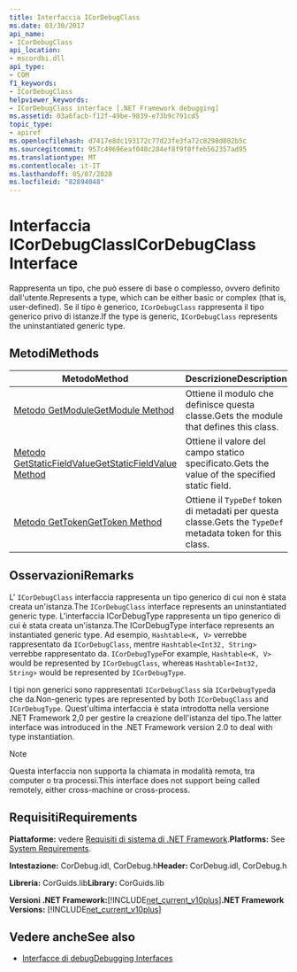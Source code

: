 ```yaml
---
title: Interfaccia ICorDebugClass
ms.date: 03/30/2017
api_name:
- ICorDebugClass
api_location:
- mscordbi.dll
api_type:
- COM
f1_keywords:
- ICorDebugClass
helpviewer_keywords:
- ICorDebugClass interface [.NET Framework debugging]
ms.assetid: 03a6facb-f12f-49be-9839-e73b9c791cd5
topic_type:
- apiref
ms.openlocfilehash: d7417e8dc193172c77d23fe3fa72c8298d802b5c
ms.sourcegitcommit: 957c49696eaf048c284ef8f9f8ffeb562357ad95
ms.translationtype: MT
ms.contentlocale: it-IT
ms.lasthandoff: 05/07/2020
ms.locfileid: "82894048"
---
```

# <a name="icordebugclass-interface"></a><span data-ttu-id="0dac7-102">Interfaccia ICorDebugClass</span><span class="sxs-lookup"><span data-stu-id="0dac7-102">ICorDebugClass Interface</span></span>

<span data-ttu-id="0dac7-103">Rappresenta un tipo, che può essere di base o complesso, ovvero definito dall'utente.</span><span class="sxs-lookup"><span data-stu-id="0dac7-103">Represents a type, which can be either basic or complex (that is, user-defined).</span></span> <span data-ttu-id="0dac7-104">Se il tipo è generico, `ICorDebugClass` rappresenta il tipo generico privo di istanze.</span><span class="sxs-lookup"><span data-stu-id="0dac7-104">If the type is generic, `ICorDebugClass` represents the uninstantiated generic type.</span></span>  
  
## <a name="methods"></a><span data-ttu-id="0dac7-105">Metodi</span><span class="sxs-lookup"><span data-stu-id="0dac7-105">Methods</span></span>  
  
|<span data-ttu-id="0dac7-106">Metodo</span><span class="sxs-lookup"><span data-stu-id="0dac7-106">Method</span></span>|<span data-ttu-id="0dac7-107">Descrizione</span><span class="sxs-lookup"><span data-stu-id="0dac7-107">Description</span></span>|  
|------------|-----------------|  
|[<span data-ttu-id="0dac7-108">Metodo GetModule</span><span class="sxs-lookup"><span data-stu-id="0dac7-108">GetModule Method</span></span>](icordebugclass-getmodule-method.md)|<span data-ttu-id="0dac7-109">Ottiene il modulo che definisce questa classe.</span><span class="sxs-lookup"><span data-stu-id="0dac7-109">Gets the module that defines this class.</span></span>|  
|[<span data-ttu-id="0dac7-110">Metodo GetStaticFieldValue</span><span class="sxs-lookup"><span data-stu-id="0dac7-110">GetStaticFieldValue Method</span></span>](icordebugclass-getstaticfieldvalue-method.md)|<span data-ttu-id="0dac7-111">Ottiene il valore del campo statico specificato.</span><span class="sxs-lookup"><span data-stu-id="0dac7-111">Gets the value of the specified static field.</span></span>|  
|[<span data-ttu-id="0dac7-112">Metodo GetToken</span><span class="sxs-lookup"><span data-stu-id="0dac7-112">GetToken Method</span></span>](icordebugclass-gettoken-method.md)|<span data-ttu-id="0dac7-113">Ottiene il `TypeDef` token di metadati per questa classe.</span><span class="sxs-lookup"><span data-stu-id="0dac7-113">Gets the `TypeDef` metadata token for this class.</span></span>|  
  
## <a name="remarks"></a><span data-ttu-id="0dac7-114">Osservazioni</span><span class="sxs-lookup"><span data-stu-id="0dac7-114">Remarks</span></span>  
 <span data-ttu-id="0dac7-115">L' `ICorDebugClass` interfaccia rappresenta un tipo generico di cui non è stata creata un'istanza.</span><span class="sxs-lookup"><span data-stu-id="0dac7-115">The `ICorDebugClass` interface represents an uninstantiated generic type.</span></span> <span data-ttu-id="0dac7-116">L'interfaccia ICorDebugType rappresenta un tipo generico di cui è stata creata un'istanza.</span><span class="sxs-lookup"><span data-stu-id="0dac7-116">The ICorDebugType interface represents an instantiated generic type.</span></span> <span data-ttu-id="0dac7-117">Ad esempio, `Hashtable<K, V>` verrebbe rappresentato da `ICorDebugClass`, mentre `Hashtable<Int32, String>` verrebbe rappresentato da. `ICorDebugType`</span><span class="sxs-lookup"><span data-stu-id="0dac7-117">For example, `Hashtable<K, V>` would be represented by `ICorDebugClass`, whereas `Hashtable<Int32, String>` would be represented by `ICorDebugType`.</span></span>  
  
 <span data-ttu-id="0dac7-118">I tipi non generici sono rappresentati `ICorDebugClass` sia `ICorDebugType`da che da.</span><span class="sxs-lookup"><span data-stu-id="0dac7-118">Non-generic types are represented by both `ICorDebugClass` and `ICorDebugType`.</span></span> <span data-ttu-id="0dac7-119">Quest'ultima interfaccia è stata introdotta nella versione .NET Framework 2,0 per gestire la creazione dell'istanza del tipo.</span><span class="sxs-lookup"><span data-stu-id="0dac7-119">The latter interface was introduced in the .NET Framework version 2.0 to deal with type instantiation.</span></span>  
  
> [!NOTE]
> <span data-ttu-id="0dac7-120">Questa interfaccia non supporta la chiamata in modalità remota, tra computer o tra processi.</span><span class="sxs-lookup"><span data-stu-id="0dac7-120">This interface does not support being called remotely, either cross-machine or cross-process.</span></span>  
  
## <a name="requirements"></a><span data-ttu-id="0dac7-121">Requisiti</span><span class="sxs-lookup"><span data-stu-id="0dac7-121">Requirements</span></span>  
 <span data-ttu-id="0dac7-122">**Piattaforme:** vedere [Requisiti di sistema di .NET Framework](../../get-started/system-requirements.md).</span><span class="sxs-lookup"><span data-stu-id="0dac7-122">**Platforms:** See [System Requirements](../../get-started/system-requirements.md).</span></span>  
  
 <span data-ttu-id="0dac7-123">**Intestazione:** CorDebug.idl, CorDebug.h</span><span class="sxs-lookup"><span data-stu-id="0dac7-123">**Header:** CorDebug.idl, CorDebug.h</span></span>  
  
 <span data-ttu-id="0dac7-124">**Libreria:** CorGuids.lib</span><span class="sxs-lookup"><span data-stu-id="0dac7-124">**Library:** CorGuids.lib</span></span>  
  
 <span data-ttu-id="0dac7-125">**Versioni .NET Framework:**[!INCLUDE[net_current_v10plus](../../../../includes/net-current-v10plus-md.md)]</span><span class="sxs-lookup"><span data-stu-id="0dac7-125">**.NET Framework Versions:** [!INCLUDE[net_current_v10plus](../../../../includes/net-current-v10plus-md.md)]</span></span>  
  
## <a name="see-also"></a><span data-ttu-id="0dac7-126">Vedere anche</span><span class="sxs-lookup"><span data-stu-id="0dac7-126">See also</span></span>

- [<span data-ttu-id="0dac7-127">Interfacce di debug</span><span class="sxs-lookup"><span data-stu-id="0dac7-127">Debugging Interfaces</span></span>](debugging-interfaces.md)
